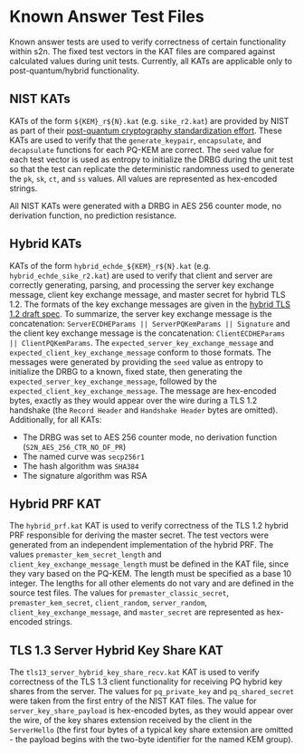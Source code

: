 # Known Answer Test Files
Known answer tests are used to verify correctness of certain functionality within s2n. The fixed test vectors in the KAT
files are compared against calculated values during unit tests. Currently, all KATs are applicable only to
post-quantum/hybrid functionality.

## NIST KATs
KATs of the form `${KEM}_r${N}.kat` (e.g. `sike_r2.kat`) are provided by NIST as part of their
[post-quantum cryptography standardization effort](https://csrc.nist.gov/projects/post-quantum-cryptography).
These KATs are used to verify that the `generate_keypair`, `encapsulate`, and `decapsulate` functions for each PQ-KEM
are correct. The `seed` value for each test vector is used as entropy to initialize the DRBG during the unit test
so that the test can replicate the deterministic randomness used to generate the `pk`, `sk`, `ct`, and `ss` values.
All values are represented as hex-encoded strings.

All NIST KATs were generated with a DRBG in AES 256 counter mode, no derivation function, no prediction resistance.

## Hybrid KATs
KATs of the form `hybrid_echde_${KEM}_r${N}.kat` (e.g. `hybrid_echde_sike_r2.kat`) are used to verify that client and
server are correctly generating, parsing, and processing the server key exchange message, client key exchange message,
and master secret for hybrid TLS 1.2. The formats of the key exchange messages are given in the [hybrid TLS 1.2 draft
spec](https://tools.ietf.org/html/draft-campagna-tls-bike-sike-hybrid). To summarize, the server key exchange message is
the concatenation: `ServerECDHEParams || ServerPQKemParams || Signature` and the client key exchange message is the
concatenation: `ClientECDHEParams || ClientPQKemParams`. The `expected_server_key_exchange_message` and 
`expected_client_key_exchange_message` conform to those formats. The messages were generated by providing the `seed`
value as entropy to initialize the DRBG to a known, fixed state, then generating the `expected_server_key_exchange_message`,
followed by the `expected_client_key_exchange_message`. The message are hex-encoded bytes, exactly as they would appear
over the wire during a TLS 1.2 handshake (the `Record Header` and `Handshake Header` bytes are omitted). Additionally,
for all KATs:
* The DRBG was set to AES 256 counter mode, no derivation function (`S2N_AES_256_CTR_NO_DF_PR`)
* The named curve was `secp256r1`
* The hash algorithm was `SHA384`
* The signature algorithm was RSA

## Hybrid PRF KAT
The `hybrid_prf.kat` KAT is used to verify correctness of the TLS 1.2 hybrid PRF responsible for deriving the master
secret. The test vectors were generated from an independent implementation of the hybrid PRF. The values
`premaster_kem_secret_length` and `client_key_exchange_message_length` must be defined in the KAT file, since they vary
based on the PQ-KEM. The length must be specified as a base 10 integer. The lengths for all other elements do not vary
and are defined in the source test files. The values for `premaster_classic_secret`, `premaster_kem_secret`,
`client_random`, `server_random`, `client_key_exchange_message`, and `master_secret` are represented as hex-encoded
strings.

## TLS 1.3 Server Hybrid Key Share KAT
The `tls13_server_hybrid_key_share_recv.kat` KAT is used to verify correctness of the TLS 1.3 client functionality for
receiving PQ hybrid key shares from the server. The values for `pq_private_key` and `pq_shared_secret` were taken from
the first entry of the NIST KAT files. The value for `server_key_share_payload` is hex-encoded bytes, as they would
appear over the wire, of the key shares extension received by the client in the `ServerHello` (the first four bytes of
a typical key share extension are omitted - the payload begins with the two-byte identifier for the named KEM group).
 